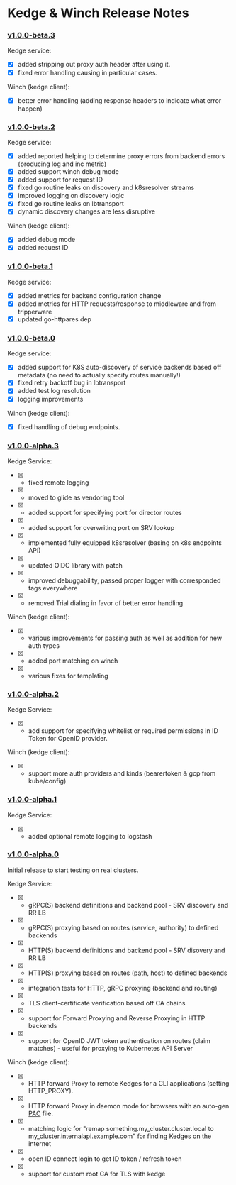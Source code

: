 # Kedge & Winch Release Notes

### [v1.0.0-beta.3](https://github.com/mwitkow/kedge/releases/tag/v1.0.0-beta.3)
Kedge service:
* [x] added stripping out proxy auth header after using it.
* [x] fixed error handling causing in particular cases.

Winch (kedge client):
* [x] better error handling (adding response headers to indicate what error happen)

### [v1.0.0-beta.2](https://github.com/mwitkow/kedge/releases/tag/v1.0.0-beta.2)
Kedge service:
* [x] added reported helping to determine proxy errors from backend errors (producing log and inc metric)
* [x] added support winch debug mode
* [x] added support for request ID
* [x] fixed go routine leaks on discovery and k8sresolver streams
* [x] improved logging on discovery logic
* [x] fixed go routine leaks on lbtransport
* [x] dynamic discovery changes are less disruptive 

Winch (kedge client):
* [x] added debug mode
* [x] added request ID

### [v1.0.0-beta.1](https://github.com/mwitkow/kedge/releases/tag/v1.0.0-beta.1)
Kedge service:
* [x] added metrics for backend configuration change
* [x] added metrics for HTTP requests/response to middleware and from tripperware
* [x] updated go-httpares dep  

### [v1.0.0-beta.0](https://github.com/mwitkow/kedge/releases/tag/v1.0.0-beta.0)
Kedge service:
* [x] added support for K8S auto-discovery of service backends based off metadata (no need to actually specify routes manually!)
* [x] fixed retry backoff bug in lbtransport
* [x] added test log resolution
* [x] logging improvements

Winch (kedge client):
* [x]  fixed handling of debug endpoints.

### [v1.0.0-alpha.3](https://github.com/mwitkow/kedge/releases/tag/v1.0.0-alpha.3)
Kedge Service:
* [x] - fixed remote logging
* [x] - moved to glide as vendoring tool
* [x] - added support for specifying port for director routes
* [x] - added support for overwriting port on SRV lookup
* [x] - implemented fully equipped k8sresolver (basing on k8s endpoints API)
* [x] - updated OIDC library with patch
* [x] - improved debuggability, passed proper logger with corresponded tags everywhere
* [x] - removed Trial dialing in favor of better error handling

Winch (kedge client):
* [x] - various improvements for passing auth as well as addition for new auth types
* [x] - added port matching on winch
* [x] - various fixes for templating

### [v1.0.0-alpha.2](https://github.com/mwitkow/kedge/releases/tag/v1.0.0-alpha.2)
Kedge Service:
* [x] - add support for specifying whitelist or required permissions in ID Token for OpenID provider. 

Winch (kedge client):
* [x] - support more auth providers and kinds (bearertoken & gcp from kube/config)

### [v1.0.0-alpha.1](https://github.com/mwitkow/kedge/releases/tag/v1.0.0-alpha.1)
Kedge Service:
* [x] - added optional remote logging to logstash

### [v1.0.0-alpha.0](https://github.com/mwitkow/kedge/releases/tag/v1.0.0-alpha.0)
Initial release to start testing on real clusters.

Kedge Service:
* [x] - gRPC(S) backend definitions and backend pool - SRV discovery and RR LB
* [x] - gRPC(S) proxying based on routes (service, authority) to defined backends
* [x] - HTTP(S) backend definitions and backend pool - SRV disovery and RR LB
* [x] - HTTP(S) proxying based on routes (path, host) to defined backends
* [x] - integration tests for HTTP, gRPC proxying (backend and routing)
* [x] - TLS client-certificate verification based off CA chains
* [x] - support for Forward Proxying and Reverse Proxying in HTTP backends
* [x] - support for OpenID JWT token authentication on routes (claim matches) - useful for proxying to Kubernetes API Server

Winch (kedge client):
* [x] - HTTP forward Proxy to remote Kedges for a CLI applications (setting HTTP_PROXY).
* [x] - HTTP forward Proxy in daemon mode for browsers with an auto-gen [PAC](https://en.wikipedia.org/wiki/Proxy_auto-config) file.
* [x] - matching logic for "remap something.my_cluster.cluster.local to my_cluster.internalapi.example.com" for finding Kedges on the internet
* [x] - open ID connect login to get ID token / refresh token
* [x] - support for custom root CA for TLS with kedge